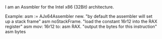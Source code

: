 I am an Assmbler for the Intel x86 (32Bit) architecture.

Example:
	asm := AJx64Assembler new.
	"by default the assembler will set up a stack frame"
	asm noStackFrame.
	"load the constant 16r12 into the RAX register"
	asm mov: 16r12 to: asm RAX.
	"output the bytes for this instruction"
	asm bytes 